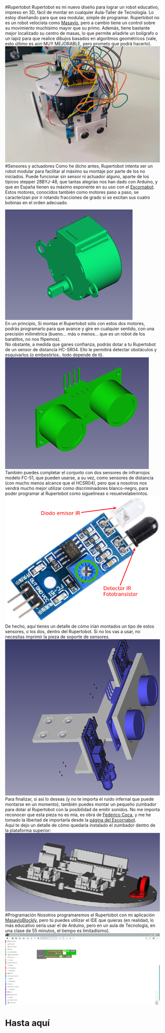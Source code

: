 #Rupertobot
Rupertobot es mi nuevo diseño para lograr un robot educativo, impreso en 3D, fácil de montar en cualquier Aula-Taller de Tecnología. Lo estoy diseñando para que sea modular, simple de programar. Rupertobot no es un robot velocista como [Masaylo](https://clubroboticagranada.github.io/MASAYLO-CRG), pero a cambio tiene un control sobre su movimiento muchísimo mayor que su primo. Además, tiene bastante mejor localizado su centro de masas, lo que permite añadirle un bolígrafo o un lapiz para que realice dibujos basados en algoritmos geométricos (vale, esto último es aún MUY MEJORABLE, pero prometo que podrá hacerlo).  
![](./img/rupertobotGeneral.jpg)
#Sensores y actuadores
Como he dicho antes, Rupertobot intenta ser un robot modular para facilitar al máximo su montaje por parte de los no iniciados. Puede funcionar sin sensor ni actuador alguno, aparte de los típicos stepper 28BYJ-48, que tantas alegrías nos han dado con Arduino, y que en España tienen su máximo exponente en su uso con el [Escornabot](https://escornabot.com/es/index). Estos motores, conocidos también como motores paso a paso, se caracterizan por ir rotando fracciones de grado si se excitan sus cuatro bobinas en el orden adecuado.  

![](./img/stepper.png)  
En un principio, Si montas el Rupertobot sólo con estos dos motores, podrás programarlo para que avance y gire en cualquier sentido, con una precisión milimétrica (bueno... más o menos... que es un robot de los baratitos, no nos flipemos).  
No obstante, a medida que ganes confianza, podrás dotar a tu Rupertobot de un sensor de distancia HC-SR04. Ello le permitirá detectar obstáculos y esquivarlos (o embestirlos.. todo depende de tí).  
![](./img/HCSR04.png)  
También puedes completar el conjunto con dos sensores de infrarrojos modelo FC-51, que pueden usarse, a su vez, como sensores de distancia (con mucho menos alcance que el HCSR04), pero que a nosotros nos vendrá mucho mejor utilizar como discriminadores blanco-negro, para poder programar al Rupertobot como siguelíneas o resuelvelaberintos.  
![](./img/sensor-IR.png)  
De hecho, aquí tienes un detalle de cómo irían montados un tipo de estos sensores, o los dos, dentro del Rupertobot. Si no los vas a usar, no necesitas imprimir la pieza de soporte de sensores.  
![](./img/montajeSensores.png)  
Para finalizar, si así lo deseas (y no te importa el ruido infernal que puede montarse en un momento), también puedes montar un pequeño zumbador para dotar al Rupertobot con la posibilidad de emitir sonidos. No me importa reconocer que esta pieza no es mía, es obra de [Federico Coca](https://github.com/fgcoca), y me he tomado la libertad de importarla desde la [página del Escornabot](https://clubroboticagranada.github.io/MASAYLO-CRG).  
Aquí te dejo un detalle de cómo quedaría instalado el zumbador dentro de la plataforma superior:  
![](./img/detalleSoporteZumb.png)  
#Programación
Nosotros programaremos el Rupertobot con mi aplicación [MasayloBlockly](https://agomezgar.github.io/masayloBlocklyLinux/www/), pero tú puedes utilizar el IDE que quieras (en realidad, lo más educativo sería usar el de Arduino, pero en un aula de Tecnología, en una clase de 55 minutos, el tiempo es limitadísimo).  
![](./img/ejemploMasayloBlockly.png)  
# Hasta aquí
